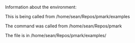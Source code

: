 Information about the environment:

This is being called from /home/sean/Repos/pmark/examples

The command was called from /home/sean/Repos/pmark

The file is in /home/sean/Repos/pmark/examples/

